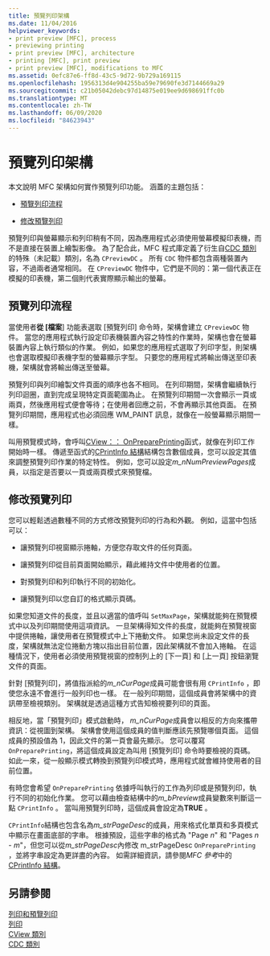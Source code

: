 ```yaml
---
title: 預覽列印架構
ms.date: 11/04/2016
helpviewer_keywords:
- print preview [MFC], process
- previewing printing
- print preview [MFC], architecture
- printing [MFC], print preview
- print preview [MFC], modifications to MFC
ms.assetid: 0efc87e6-ff8d-43c5-9d72-9b729a169115
ms.openlocfilehash: 1956313d4e904255ba59e79690fe3d7144669a29
ms.sourcegitcommit: c21b05042debc97d14875e019ee9d698691ffc0b
ms.translationtype: MT
ms.contentlocale: zh-TW
ms.lasthandoff: 06/09/2020
ms.locfileid: "84623943"
---
```

# <a name="print-preview-architecture"></a>預覽列印架構

本文說明 MFC 架構如何實作預覽列印功能。 涵蓋的主題包括：

- [預覽列印流程](#_core_the_print_preview_process)

- [修改預覽列印](#_core_modifying_print_preview)

預覽列印與螢幕顯示和列印稍有不同，因為應用程式必須使用螢幕模擬印表機，而不是直接在裝置上繪製影像。 為了配合此，MFC 程式庫定義了衍生自[CDC 類別](reference/cdc-class.md)的特殊（未記載）類別，名為 `CPreviewDC` 。 所有 `CDC` 物件都包含兩種裝置內容，不過兩者通常相同。 在 `CPreviewDC` 物件中，它們是不同的：第一個代表正在模擬的印表機，第二個則代表實際顯示輸出的螢幕。

## <a name="the-print-preview-process"></a><a name="_core_the_print_preview_process"></a>預覽列印流程

當使用者**從 [檔案**] 功能表選取 [預覽列印] 命令時，架構會建立 `CPreviewDC` 物件。 當您的應用程式執行設定印表機裝置內容之特性的作業時，架構也會在螢幕裝置內容上執行類似的作業。 例如，如果您的應用程式選取了列印字型，則架構也會選取模擬印表機字型的螢幕顯示字型。 只要您的應用程式將輸出傳送至印表機，架構就會將輸出傳送至螢幕。

預覽列印與列印繪製文件頁面的順序也各不相同。 在列印期間，架構會繼續執行列印迴圈，直到完成呈現特定頁面範圍為止。 在預覽列印期間一次會顯示一頁或兩頁，然後應用程式便會等待；在使用者回應之前，不會再顯示其他頁面。 在預覽列印期間，應用程式也必須回應 WM_PAINT 訊息，就像在一般螢幕顯示期間一樣。

叫用預覽模式時，會呼叫[CView：： OnPreparePrinting](reference/cview-class.md#onprepareprinting)函式，就像在列印工作開始時一樣。 傳遞至函式的[CPrintInfo 結構](reference/cprintinfo-structure.md)結構包含數個成員，您可以設定其值來調整預覽列印作業的特定特性。 例如，您可以設定*m_nNumPreviewPages*成員，以指定是否要以一頁或兩頁模式來預覽檔。

## <a name="modifying-print-preview"></a><a name="_core_modifying_print_preview"></a>修改預覽列印

您可以輕鬆透過數種不同的方式修改預覽列印的行為和外觀。 例如，這當中包括可以：

- 讓預覽列印視窗顯示捲軸，方便您存取文件的任何頁面。

- 讓預覽列印從目前頁面開始顯示，藉此維持文件中使用者的位置。

- 對預覽列印和列印執行不同的初始化。

- 讓預覽列印以您自訂的格式顯示頁碼。

如果您知道文件的長度，並且以適當的值呼叫 `SetMaxPage`，架構就能夠在預覽模式中以及列印期間使用這項資訊。 一旦架構得知文件的長度，就能夠在預覽視窗中提供捲軸，讓使用者在預覽模式中上下捲動文件。 如果您尚未設定文件的長度，架構就無法定位捲動方塊以指出目前位置，因此架構就不會加入捲軸。 在這種情況下，使用者必須使用預覽視窗的控制列上的 [下一頁] 和 [上一頁] 按鈕瀏覽文件的頁面。

針對 [預覽列印]，將值指派給的*m_nCurPage*成員可能會很有用 `CPrintInfo` ，即使您永遠不會進行一般列印也一樣。 在一般列印期間，這個成員會將架構中的資訊帶至檢視類別。 架構就是透過這種方式告知檢視要列印的頁面。

相反地，當「預覽列印」模式啟動時， *m_nCurPage*成員會以相反的方向來攜帶資訊：從視圖到架構。 架構會使用這個成員的值判斷應該先預覽哪個頁面。 這個成員的預設值為 1，因此文件的第一頁會最先顯示。 您可以覆寫 `OnPreparePrinting`，將這個成員設定為叫用 [預覽列印] 命令時要檢視的頁碼。 如此一來，從一般顯示模式轉換到預覽列印模式時，應用程式就會維持使用者的目前位置。

有時您會希望 `OnPreparePrinting` 依據呼叫執行的工作為列印或是預覽列印，執行不同的初始化作業。 您可以藉由檢查結構中的*m_bPreview*成員變數來判斷這一點 `CPrintInfo` 。 當叫用預覽列印時，這個成員會設定為**TRUE** 。

`CPrintInfo`結構也包含名為*m_strPageDesc*的成員，用來格式化單頁和多頁模式中顯示在畫面底部的字串。 根據預設，這些字串的格式為 "Page *n*" 和 "Pages *n*  -  *m*"，但您可以從*m_strPageDesc*內修改 m_strPageDesc `OnPreparePrinting` ，並將字串設定為更詳盡的內容。 如需詳細資訊，請參閱*MFC 參考*中的[CPrintInfo 結構](reference/cprintinfo-structure.md)。

## <a name="see-also"></a>另請參閱

[列印和預覽列印](printing-and-print-preview.md)<br/>
[列印](printing.md)<br/>
[CView 類別](reference/cview-class.md)<br/>
[CDC 類別](reference/cdc-class.md)
